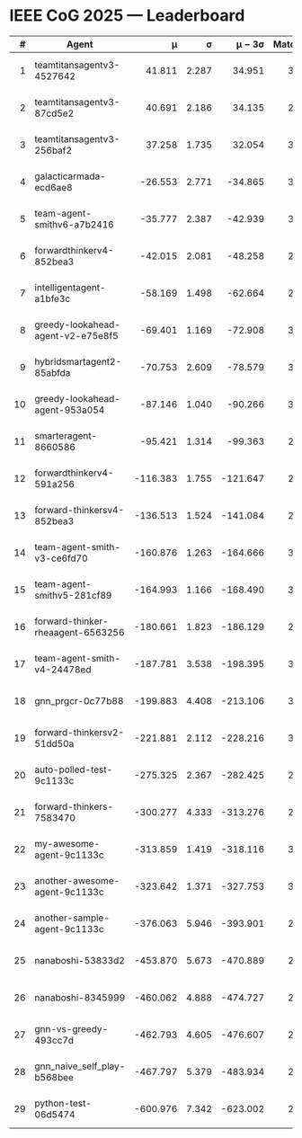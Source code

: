 # IEEE CoG 2025 — Leaderboard

| # | Agent | μ | σ | μ − 3σ | Matches | Updated |
|---:|---|---:|---:|---:|---:|---|
| 1 | teamtitansagentv3-4527642 | 41.811 | 2.287 | 34.951 | 3460 | 2025-08-18 12:40 |
| 2 | teamtitansagentv3-87cd5e2 | 40.691 | 2.186 | 34.135 | 2972 | 2025-08-18 12:40 |
| 3 | teamtitansagentv3-256baf2 | 37.258 | 1.735 | 32.054 | 3292 | 2025-08-18 12:40 |
| 4 | galacticarmada-ecd6ae8 | -26.553 | 2.771 | -34.865 | 3380 | 2025-08-18 12:40 |
| 5 | team-agent-smithv6-a7b2416 | -35.777 | 2.387 | -42.939 | 3060 | 2025-08-18 12:40 |
| 6 | forwardthinkerv4-852bea3 | -42.015 | 2.081 | -48.258 | 2570 | 2025-08-18 12:40 |
| 7 | intelligentagent-a1bfe3c | -58.169 | 1.498 | -62.664 | 2598 | 2025-08-18 12:40 |
| 8 | greedy-lookahead-agent-v2-e75e8f5 | -69.401 | 1.169 | -72.908 | 3156 | 2025-08-18 12:40 |
| 9 | hybridsmartagent2-85abfda | -70.753 | 2.609 | -78.579 | 3055 | 2025-08-18 12:40 |
| 10 | greedy-lookahead-agent-953a054 | -87.146 | 1.040 | -90.266 | 3096 | 2025-08-18 12:40 |
| 11 | smarteragent-8660586 | -95.421 | 1.314 | -99.363 | 2857 | 2025-08-18 12:40 |
| 12 | forwardthinkerv4-591a256 | -116.383 | 1.755 | -121.647 | 2809 | 2025-08-18 12:40 |
| 13 | forward-thinkersv4-852bea3 | -136.513 | 1.524 | -141.084 | 2501 | 2025-08-18 12:40 |
| 14 | team-agent-smith-v3-ce6fd70 | -160.876 | 1.263 | -164.666 | 3532 | 2025-08-18 12:40 |
| 15 | team-agent-smithv5-281cf89 | -164.993 | 1.166 | -168.490 | 3200 | 2025-08-18 12:40 |
| 16 | forward-thinker-rheaagent-6563256 | -180.661 | 1.823 | -186.129 | 2982 | 2025-08-18 12:40 |
| 17 | team-agent-smith-v4-24478ed | -187.781 | 3.538 | -198.395 | 3352 | 2025-08-18 12:40 |
| 18 | gnn_prgcr-0c77b88 | -199.883 | 4.408 | -213.106 | 3270 | 2025-08-18 12:40 |
| 19 | forward-thinkersv2-51dd50a | -221.881 | 2.112 | -228.216 | 3142 | 2025-08-18 12:40 |
| 20 | auto-polled-test-9c1133c | -275.325 | 2.367 | -282.425 | 2520 | 2025-08-18 12:40 |
| 21 | forward-thinkers-7583470 | -300.277 | 4.333 | -313.276 | 2860 | 2025-08-18 12:40 |
| 22 | my-awesome-agent-9c1133c | -313.859 | 1.419 | -318.116 | 3400 | 2025-08-18 12:40 |
| 23 | another-awesome-agent-9c1133c | -323.642 | 1.371 | -327.753 | 3540 | 2025-08-18 12:40 |
| 24 | another-sample-agent-9c1133c | -376.063 | 5.946 | -393.901 | 2940 | 2025-08-18 12:40 |
| 25 | nanaboshi-53833d2 | -453.870 | 5.673 | -470.889 | 2580 | 2025-08-18 12:40 |
| 26 | nanaboshi-8345999 | -460.062 | 4.888 | -474.727 | 2780 | 2025-08-18 12:40 |
| 27 | gnn-vs-greedy-493cc7d | -462.793 | 4.605 | -476.607 | 2620 | 2025-08-18 12:40 |
| 28 | gnn_naive_self_play-b568bee | -467.797 | 5.379 | -483.934 | 2760 | 2025-08-18 12:40 |
| 29 | python-test-06d5474 | -600.976 | 7.342 | -623.002 | 2450 | 2025-08-18 12:40 |
